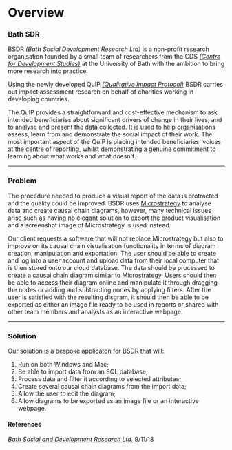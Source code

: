 Overview
========

### Bath SDR 

BSDR _(Bath Social Development Research Ltd)_ is a non-profit research organisation founded by a small team of researchers
 from the CDS [_(Centre for Development Studies)_](http://www.bath.ac.uk/cds/) at the University of Bath with the ambition
 to bring more research into practice.
 
Using the newly developed QuIP [_(Qualitative Impact Protocol)_](http://bathsdr.org/wp-content/uploads/2017/09/Revised-QUIP-briefing-paper-July-2017.pdf)
 BSDR carries out impact assessment research on behalf of charities working in developing countries.

The QuIP provides a straightforward and cost-effective mechanism to ask intended beneficiaries about significant drivers
 of change in their lives, and to analyse and present the data collected. It is used to help organisations assess, learn
 from and demonstrate the social impact of their work. The most important aspect of the QuIP is placing intended beneficiaries'
 voices at the centre of reporting, whilst demonstrating a genuine commitment to learning about what works and what doesn't.
 
 --- 
  
### Problem 

The procedure needed to produce a visual report of the data is protracted and the quality could be improved. BSDR uses
 [Microstrategy](https://www.microstrategy.com/us) to analyse data and create causal chain diagrams, however, many technical issues arise such as having
 no elegant solution to export the product visualisation and a screenshot image of Microstrategy is used instead.
 
 Our client requests a software that will not replace Microstrategy but also to improve on its causal chain visualisation
 functionality in terms of diagram creation, manipulation and exportation. The user should be able to create and log into a user account and upload data from their local computer that is then stored onto our cloud database. The data should be processed to create a causal chain diagram similar to Microstrategy. Users should then be able to access their diagram online and manipulate it through dragging the nodes or adding and subtracting nodes by applying filters. After the user is satisfied with the resulting disgram, it should then be able to be exported as either an image file ready to be used in reports or shared with other team members and analysts as an interactive webpage.

---

### Solution 

Our solution is a bespoke applicaton for BSDR that will:
1. Run on both Windows and Mac;
2. Be able to import data from an SQL database;
3. Process data and filter it according to selected attributes; 
4. Create several causal chain diagrams from the import data; 
5. Allow the user to edit the diagram;
6. Allow diagrams to be exported as an image file or an interactive webpage. 

#### References
[_Bath Social and Development Research Ltd._](http://bathsdr.org/) 9/11/18
